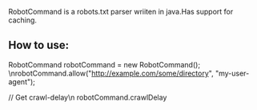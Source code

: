 RobotCommand is a robots.txt parser wriiten in java.Has support for caching.

How to use:
------------

RobotCommand robotCommand = new RobotCommand();
\nrobotCommand.allow("http://example.com/some/directory", "my-user-agent");

// Get crawl-delay\n
robotCommand.crawlDelay
